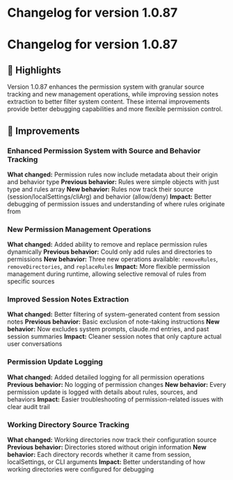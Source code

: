 # Changelog for version 1.0.87

# Changelog for version 1.0.87

## 🎯 Highlights
Version 1.0.87 enhances the permission system with granular source tracking and new management operations, while improving session notes extraction to better filter system content. These internal improvements provide better debugging capabilities and more flexible permission control.

## 💪 Improvements

### Enhanced Permission System with Source and Behavior Tracking
**What changed:** Permission rules now include metadata about their origin and behavior type
**Previous behavior:** Rules were simple objects with just type and rules array
**New behavior:** Rules now track their source (session/localSettings/cliArg) and behavior (allow/deny)
**Impact:** Better debugging of permission issues and understanding of where rules originate from

### New Permission Management Operations
**What changed:** Added ability to remove and replace permission rules dynamically
**Previous behavior:** Could only add rules and directories to permissions
**New behavior:** Three new operations available: `removeRules`, `removeDirectories`, and `replaceRules`
**Impact:** More flexible permission management during runtime, allowing selective removal of rules from specific sources

### Improved Session Notes Extraction
**What changed:** Better filtering of system-generated content from session notes
**Previous behavior:** Basic exclusion of note-taking instructions
**New behavior:** Now excludes system prompts, claude.md entries, and past session summaries
**Impact:** Cleaner session notes that only capture actual user conversations

### Permission Update Logging
**What changed:** Added detailed logging for all permission operations
**Previous behavior:** No logging of permission changes
**New behavior:** Every permission update is logged with details about rules, sources, and behaviors
**Impact:** Easier troubleshooting of permission-related issues with clear audit trail

### Working Directory Source Tracking
**What changed:** Working directories now track their configuration source
**Previous behavior:** Directories stored without origin information
**New behavior:** Each directory records whether it came from session, localSettings, or CLI arguments
**Impact:** Better understanding of how working directories were configured for debugging
